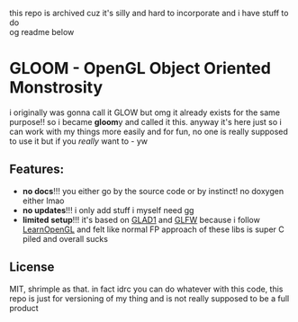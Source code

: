 this repo is archived cuz it's silly and hard to incorporate and i have stuff to do\
og readme below

# GLOOM - OpenGL Object Oriented Monstrosity
i originally was gonna call it GLOW but omg it already exists for the same purpose!! so i became **gloom**y and called it this. anyway it's here just so i can work with my things more easily and for fun, no one is really supposed to use it but if you _really_ want to - yw

## Features:
- **no docs**!!! you either go by the source code or by instinct! no doxygen either lmao
- **no updates**!!! i only add stuff i myself need gg
- **limited setup**!!! it's based on [GLAD1](https://glad.dav1d.de/) and [GLFW](https://www.glfw.org/) because i follow [LearnOpenGL](https://learnopengl.com/) and felt like normal FP approach of these libs is super C piled and overall sucks

## License
MIT, shrimple as that. in fact idrc you can do whatever with this code, this repo is just for versioning of my thing and is not really supposed to be a full product
